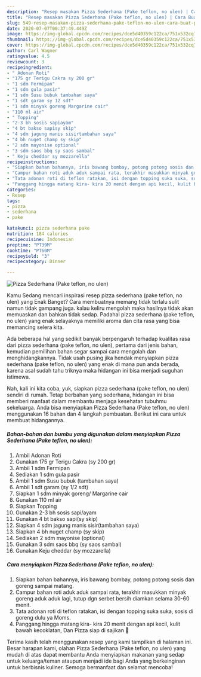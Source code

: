 ```yaml
---
description: "Resep masakan Pizza Sederhana (Pake teflon, no ulen) | Cara Buat Pizza Sederhana (Pake teflon, no ulen) Yang Lezat"
title: "Resep masakan Pizza Sederhana (Pake teflon, no ulen) | Cara Buat Pizza Sederhana (Pake teflon, no ulen) Yang Lezat"
slug: 549-resep-masakan-pizza-sederhana-pake-teflon-no-ulen-cara-buat-pizza-sederhana-pake-teflon-no-ulen-yang-lezat
date: 2020-07-07T00:37:49.449Z
image: https://img-global.cpcdn.com/recipes/dce5d40359c122ca/751x532cq70/pizza-sederhana-pake-teflon-no-ulen-foto-resep-utama.jpg
thumbnail: https://img-global.cpcdn.com/recipes/dce5d40359c122ca/751x532cq70/pizza-sederhana-pake-teflon-no-ulen-foto-resep-utama.jpg
cover: https://img-global.cpcdn.com/recipes/dce5d40359c122ca/751x532cq70/pizza-sederhana-pake-teflon-no-ulen-foto-resep-utama.jpg
author: Carl Wagner
ratingvalue: 4.5
reviewcount: 3
recipeingredient:
- " Adonan Roti"
- "175 gr Terigu Cakra sy 200 gr"
- "1 sdm Fermipan"
- "1 sdm gula pasir"
- "1 sdm Susu bubuk tambahan saya"
- "1 sdt garam sy 12 sdt"
- "1 sdm minyak goreng Margarine cair"
- "110 ml air"
- " Topping"
- "2-3 bh sosis sapiayam"
- "4 bt bakso sapisy skip"
- "4 sdm jagung manis sisirtambahan saya"
- "4 bh nuget champ sy skip"
- "2 sdm mayonise optional"
- "3 sdm saos bbq sy saos sambal"
- " Keju cheddar sy mozzarella"
recipeinstructions:
- "Siapkan bahan bahannya, iris bawang bombay, potong potong sosis dan goreng sampai matang."
- "Campur bahan roti aduk aduk sampai rata, terakhir masukkan minyak goreng aduk aduk lagi, tutup dgn serbet bersih diamkan selama 30-60 menit."
- "Tata adonan roti di teflon ratakan, isi dengan topping suka suka, sosis di goreng dulu ya Moms."
- "Panggang hingga matang kira- kira 20 menit dengan api kecil, kulit bawah kecoklatan, Dan Pizza siap di sajikan 🤗"
categories:
- Resep
tags:
- pizza
- sederhana
- pake

katakunci: pizza sederhana pake 
nutrition: 184 calories
recipecuisine: Indonesian
preptime: "PT39M"
cooktime: "PT60M"
recipeyield: "3"
recipecategory: Dinner

---
```



![Pizza Sederhana (Pake teflon, no ulen)](https://img-global.cpcdn.com/recipes/dce5d40359c122ca/751x532cq70/pizza-sederhana-pake-teflon-no-ulen-foto-resep-utama.jpg)

Kamu Sedang mencari inspirasi resep pizza sederhana (pake teflon, no ulen) yang Enak Banget? Cara membuatnya memang tidak terlalu sulit namun tidak gampang juga. kalau keliru mengolah maka hasilnya tidak akan memuaskan dan bahkan tidak sedap. Padahal pizza sederhana (pake teflon, no ulen) yang enak selayaknya memiliki aroma dan cita rasa yang bisa memancing selera kita.



Ada beberapa hal yang sedikit banyak berpengaruh terhadap kualitas rasa dari pizza sederhana (pake teflon, no ulen), pertama dari jenis bahan, kemudian pemilihan bahan segar sampai cara mengolah dan menghidangkannya. Tidak usah pusing jika hendak menyiapkan pizza sederhana (pake teflon, no ulen) yang enak di mana pun anda berada, karena asal sudah tahu triknya maka hidangan ini bisa menjadi suguhan istimewa.


Nah, kali ini kita coba, yuk, siapkan pizza sederhana (pake teflon, no ulen) sendiri di rumah. Tetap berbahan yang sederhana, hidangan ini bisa memberi manfaat dalam membantu menjaga kesehatan tubuhmu sekeluarga. Anda bisa menyiapkan Pizza Sederhana (Pake teflon, no ulen) menggunakan 16 bahan dan 4 langkah pembuatan. Berikut ini cara untuk membuat hidangannya.

<!--inarticleads1-->

##### Bahan-bahan dan bumbu yang digunakan dalam menyiapkan Pizza Sederhana (Pake teflon, no ulen):

1. Ambil  Adonan Roti
1. Gunakan 175 gr Terigu Cakra (sy 200 gr)
1. Ambil 1 sdm Fermipan
1. Sediakan 1 sdm gula pasir
1. Ambil 1 sdm Susu bubuk (tambahan saya)
1. Ambil 1 sdt garam (sy 1/2 sdt)
1. Siapkan 1 sdm minyak goreng/ Margarine cair
1. Gunakan 110 ml air
1. Siapkan  Topping
1. Gunakan 2-3 bh sosis sapi/ayam
1. Gunakan 4 bt bakso sapi(sy skip)
1. Siapkan 4 sdm jagung manis sisir(tambahan saya)
1. Siapkan 4 bh nuget champ (sy skip)
1. Sediakan 2 sdm mayonise (optional)
1. Gunakan 3 sdm saos bbq (sy saos sambal)
1. Gunakan  Keju cheddar (sy mozzarella)




<!--inarticleads2-->

##### Cara menyiapkan Pizza Sederhana (Pake teflon, no ulen):

1. Siapkan bahan bahannya, iris bawang bombay, potong potong sosis dan goreng sampai matang.
1. Campur bahan roti aduk aduk sampai rata, terakhir masukkan minyak goreng aduk aduk lagi, tutup dgn serbet bersih diamkan selama 30-60 menit.
1. Tata adonan roti di teflon ratakan, isi dengan topping suka suka, sosis di goreng dulu ya Moms.
1. Panggang hingga matang kira- kira 20 menit dengan api kecil, kulit bawah kecoklatan, Dan Pizza siap di sajikan 🤗




Terima kasih telah menggunakan resep yang kami tampilkan di halaman ini. Besar harapan kami, olahan Pizza Sederhana (Pake teflon, no ulen) yang mudah di atas dapat membantu Anda menyiapkan makanan yang sedap untuk keluarga/teman ataupun menjadi ide bagi Anda yang berkeinginan untuk berbisnis kuliner. Semoga bermanfaat dan selamat mencoba!
